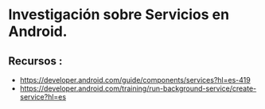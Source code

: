 # Investigación sobre Servicios en Android.

## Recursos :

- https://developer.android.com/guide/components/services?hl=es-419
- https://developer.android.com/training/run-background-service/create-service?hl=es
